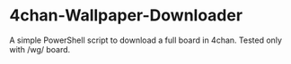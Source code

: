 # 4chan-Wallpaper-Downloader
A simple PowerShell script to download a full board in 4chan. Tested only with /wg/ board.
